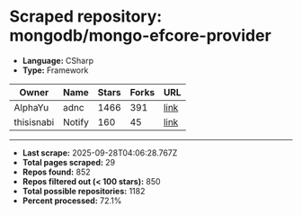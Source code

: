 # Scraped repository: mongodb/mongo-efcore-provider
* **Language:** CSharp
* **Type:** Framework

| Owner | Name | Stars | Forks | URL |
|---|---|---|---|---|
| AlphaYu | adnc | 1466 | 391 | [link](https://github.com/AlphaYu/adnc) |
| thisisnabi | Notify | 160 | 45 | [link](https://github.com/thisisnabi/Notify) |

---
* **Last scrape:** 2025-09-28T04:06:28.767Z
* **Total pages scraped:** 29
* **Repos found:** 852
* **Repos filtered out (< 100 stars):** 850
* **Total possible repositories:** 1182
* **Percent processed:** 72.1%
